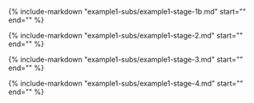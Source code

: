 <!--example1-post-espw-start-->
{%
   include-markdown "example1-subs/example1-stage-1b.md"
   start="<!--example1-stage-1b-start-->"
   end="<!--example1-stage-1b-end-->"
%}

{%
   include-markdown "example1-subs/example1-stage-2.md"
   start="<!--example1-stage-2-start-->"
   end="<!--example1-stage-2-end-->"
%}

{%
   include-markdown "example1-subs/example1-stage-3.md"
   start="<!--example1-stage-3-start-->"
   end="<!--example1-stage-3-end-->"
%}

{%
   include-markdown "example1-subs/example1-stage-4.md"
   start="<!--example1-stage-4-start-->"
   end="<!--example1-stage-4-end-->"
%}
<!--example1-post-espw-stop-->
